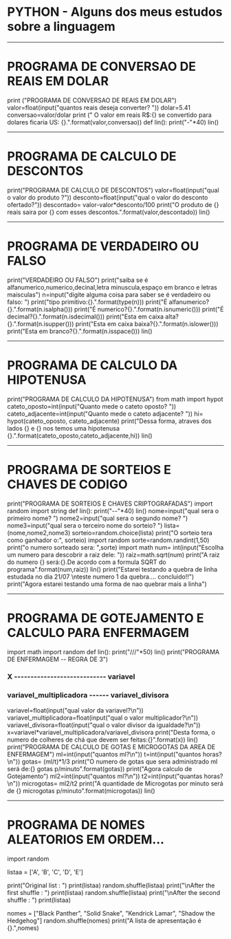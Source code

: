 # PYTHON - Alguns dos meus estudos sobre a linguagem
***
# PROGRAMA DE CONVERSAO DE REAIS EM DOLAR
print ("PROGRAMA DE CONVERSAO DE REAIS EM DOLAR")
valor=float(input("quantos reais deseja converter? "))
dolar=5.41
conversao=valor/dolar
print (" O valor em reais R$:{} se convertido para dolares ficaria US: {}.".format(valor,conversao))
def lin():
    print("-"*40)
lin()
***
# PROGRAMA DE CALCULO DE DESCONTOS
print("PROGRAMA DE CALCULO DE DESCONTOS")
valor=float(input("qual o valor do produto ?"))
desconto=float(input("qual o valor do desconto ofertado?"))
descontado= valor-valor*desconto/100
print("O produto de {} reais saira por {} com esses descontos.".format(valor,descontado))
lin()
***
# PROGRAMA DE VERDADEIRO OU FALSO
print("VERDADEIRO OU FALSO")
print("saiba se é alfanumerico,numerico,decinal,letra minuscula,espaço em branco e letras maisculas")
n=input("digite alguma coisa para saber se é verdadeiro ou falso: ")
print("tipo primitivo:{}.".format(type(n)))
print("É alfanumerico?{}.".format(n.isalpha()))
print("É numerico?{}.".format(n.isnumeric()))
print("É decimal?{}.".format(n.isdecimal()))
print("Esta em caixa alta?{}.".format(n.isupper()))
print("Esta em caixa baixa?{}.".format(n.islower()))
print("Esta em branco?{}.".format(n.isspace()))
lin()
***
# PROGRAMA DE CALCULO DA HIPOTENUSA
print("PROGRAMA DE CALCULO DA HIPOTENUSA")
from math import hypot
cateto_oposto=int(input("Quanto mede o cateto oposto? "))
cateto_adjacente=int(input("Quanto mede o cateto adjacente? "))
hi= hypot(cateto_oposto, cateto_adjacente)
print("Dessa forma, atraves dos lados {} e {} nos temos uma hipotenusa {}.".format(cateto_oposto,cateto_adjacente,hi))
lin()
***
# PROGRAMA DE SORTEIOS E CHAVES DE CODIGO
print("PROGRAMA DE SORTEIOS E CHAVES CRIPTOGRAFADAS")
import random
import string
def lin():
    print("--"*40)
lin()
nome=input("qual sera o primeiro nome? ")
nome2=input("qual sera o segundo nome? ")
nome3=input("qual sera o terceiro nome do sorteio? ")
lista= (nome,nome2,nome3)
sorteio=random.choice(lista)
print("O sorteio tera como ganhador o:", sorteio)
import random
sorte=random.randint(1,50)
print("o numero sorteado sera: ",sorte)
import math
num= int(input("Escolha um numero para descobrir a raiz dele: "))
raiz=math.sqrt(num)
print("A raiz do numero {} será:{}.De acordo com a formula SQRT do programa".format(num,raiz))
lin()
print("Estarei testando a quebra de linha estudada no dia 21/07 \nteste numero 1 da quebra.... concluido!!")
print("Agora estarei testando uma forma de nao quebrar mais a linha")
***
# PROGRAMA DE GOTEJAMENTO E CALCULO PARA ENFERMAGEM
import math
import random
def lin():
    print("///"*50)
lin()
print("PROGRAMA DE ENFERMAGEM -- REGRA DE 3")
### X ---------------------------- variavel
### variavel_multiplicadora ------ variavel_divisora
variavel=float(input("qual valor da variavel?\n"))
variavel_multiplicadora=float(input("qual o valor multiplicador?\n"))
variavel_divisora=float(input("qual o valor divisor da igualdade?\n"))
x=variavel*variavel_multiplicadora/variavel_divisora
print("Desta forma, o numero de colheres de chá que devem ser feitas:{}".format(x))
lin()
print("PROGRAMA DE CALCULO DE GOTAS E MICROGOTAS DA AREA DE ENFERMAGEM")
ml=int(input("quantos ml?\n"))
t=int(input("quantos horas?\n"))
gotas= (ml/t)*1/3
print("O numero de gotas que sera administrado ml será de:{} gotas p/minuto".format(gotas))
print("Agora calculo de Gotejamento")
ml2=int(input("quantos ml?\n"))
t2=int(input("quantas horas?\n"))
microgotas= ml2/t2
print("A quantidade de Microgotas por minuto será de {} microgotas p/minuto".format(microgotas))
lin()
***
# PROGRAMA DE NOMES ALEATORIOS EM ORDEM...
import random 
  
listaa = ['A', 'B', 'C', 'D', 'E'] 
  
print("Original list : ") 
print(listaa) 
random.shuffle(listaa) 
print("\nAfter the first shuffle : ") 
print(listaa) 
random.shuffle(listaa) 
print("\nAfter the second shuffle : ") 
print(listaa)

nomes = ["Black Panther", "Solid Snake", "Kendrick Lamar", "Shadow the Hedgehog"]
random.shuffle(nomes)
print("A lista de apresentação é {}.",nomes)
